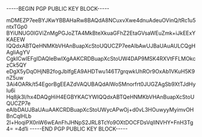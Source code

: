-----BEGIN PGP PUBLIC KEY BLOCK-----

mDMEZP7eeBYJKwYBBAHaRw8BAQdA8NCuxvXwe4dnuAdeuOVinQ/tRc1u5ntxTGp0
BYiUNUG0IGViZnMgPGJoZTA4MkBteXkuaGFhZ2EtaGVsaWEuZmk+iJkEExYKAEEW
IQQdxABTQeHNMKbVHAnBuapXcStoUQUCZP7eeAIbAwUJBaUAuAULCQgHAgIiAgYV
CgkICwIEFgIDAQIeBwIXgAAKCRDBuapXcStoUW4DAP9MSK4RXVtFFLMOkczCk5QY
eDgX5yDqOHjNB2fogJbIfgEA9AHDTwu146T7grqwkUhROr9OxAb1VKuH5K9nZ5uw
3Ai4OARk/t54EgorBgEEAZdVAQUBAQdAlWoSMnorfrt0JUGZAgSb9XtTJdHylu6i
Hq8jk3l/hx4DAQgHiH4EGBYKACYWIQQdxABTQeHNMKbVHAnBuapXcStoUQUCZP7e
eAIbDAUJBaUAuAAKCRDBuapXcStoUWycAPwOj+d0vL3HOuwyyMyimvOHBnCqlHLb
2l+HoqiPX0nW6wEAnFhJHNpS2JRL8TcYo9OXtDOCFDsVqlINVHY+FnH3Tg4=
=4d1i
-----END PGP PUBLIC KEY BLOCK-----
